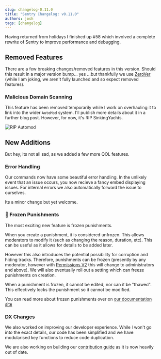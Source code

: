 ```yaml
---
slug: changelog-0.11.0
title: "Sentry Changelog: v0.11.0"
authors: josh
tags: [changelog]
---
```


Having returned from holidays I finished up #58 which involved a complete rewrite of Sentry to improve performance and debugging.

## Removed Features

There are a few breaking changes/removed features in this version. Should this result in a major version bump... yes ...but thankfully we use [ZeroVer](https://0ver.org/) (while I am joking, we aren't fully launched and so expect removed features).

### Malicious Domain Scanning

This feature has been removed temporarily while I work on overhauling it to link into the wider `AutoMod` system. I'll publish more details about it in a further blog post. However, for now, it's RIP SinkingYachts.

![RIP Automod](/img/blog/automod.jpg)

## New Additions

But hey, its not all sad, as we added a few more QOL features.

### Error Handling

Our commands now have some beautiful error handling. In the unlikely event that an issue occurs, you now recieve a fancy embed displaying issues. For internal errors we also automatically forward the issue to ourselves.

Its a minor change but yet welcome.

### 🧊 Frozen Punishments

The most exciting new feature is frozen punishments.

When you create a punishment, it is considered unfrozen. This allows moderators to modify it (such as changing the reason, duration, etc). This can be useful as it allows for details to be added later.

However this also introduces the potential possibility for corruption and hiding tracks. Therefore, punishments can be frozen (presently by any moderator, however with [Permissions V2](/docs/concepts/PermissionsV2) this will change to administrators and above). We will also eventually roll out a setting which can freeze punishments on creation.

When a punishment is frozen, it cannot be edited, nor can it be "thawed". This effectively locks the punishment so it cannot be modified.

You can read more about frozen punishments over on [our documentation site](/docs/concepts/FrozenPunishments)

### DX Changes

We also worked on improving our developer experience. While I won't go into the exact details, our code has been simplified and we have modularised key functions to reduce code duplication.

We are also working on building our [contribution guide](https://github.com/PenPow/Sentry/blob/main/.github/CONTRIBUTING.md) as it is now heavily out of date.